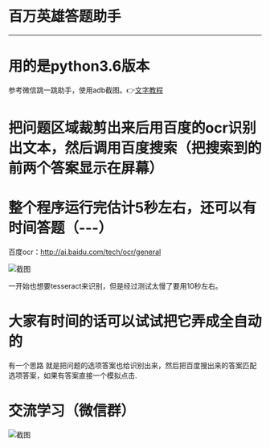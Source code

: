 # 百万英雄答题助手
----------------------------------------------------------------------------------------------

# 用的是python3.6版本
参考微信跳一跳助手，使用adb截图。👉[文字教程](https://zhuanlan.zhihu.com/p/32813854)

# 把问题区域裁剪出来后用百度的ocr识别出文本，然后调用百度搜索（把搜索到的前两个答案显示在屏幕）

# 整个程序运行完估计5秒左右，还可以有时间答题（---）

百度ocr：http://ai.baidu.com/tech/ocr/general

![截图](http://chuantu.biz/t6/198/1515261841x-1566687351.png)


一开始也想要tesseract来识别，但是经过测试太慢了要用10秒左右。

# 大家有时间的话可以试试把它弄成全自动的
有一个思路 就是把问题的选项答案也给识别出来，然后把百度搜出来的答案匹配选项答案，如果有答案直接一个模拟点击.

# 交流学习（微信群）
![截图](https://github.com/wuditken/MillionHeroes/blob/master/baiduSearch/de_qrcode.gif?raw=true)



